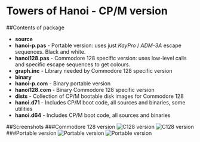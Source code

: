 # Towers of Hanoi - CP/M version
##Contents of package
- **source**
 - **hanoi-p.pas** - Portable version: uses just *KayPro* / *ADM-3A* escape sequences. Black and white.
 - **hanoi128.pas** - Commodore 128 specific version: uses low-level calls and specific escape sequences to get colours.
 - **graph.inc** - Library needed by Commodore 128 specific version
- **binary**
 - **hanoi-p.com** - Binary portable version
 - **hanoi128.com** - Binary Commodore 128 specific version
- **dists** - Collection of CP/M bootable disk images for Commodore 128
 - **hanoi.d71** - Includes CP/M boot code, all sources and binaries, some utilities
 - **hanoi.d64** - Includes CP/M boot code, all sources and binaries

##Screenshots
###Commodore 128 version
![C128 version](http://www.sblendorio.eu/images/hanoi-128-1.png)
![C128 version](http://www.sblendorio.eu/images/hanoi-128-2.png)
###Portable version
![Portable version](http://www.sblendorio.eu/images/hanoi-p-1.png)
![Portable version](http://www.sblendorio.eu/images/hanoi-p-2.png)
